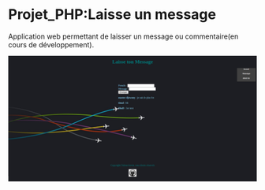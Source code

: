 # Projet_PHP:Laisse un message
Application web permettant de laisser un message ou commentaire(en cours de développement).

<p><img src="images/screenshot.png"></p>